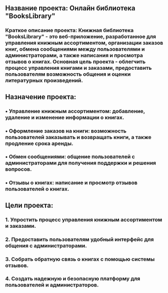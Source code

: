 ## Название проекта: Онлайн библиотека "BooksLibrary"
### Краткое описание проекта: Книжная библиотека "BooksLibrary" - это веб-приложение, разработанное для управления книжным ассортиментом, организации заказов книг, обмена сообщениями между пользователями и администраторами, а также написания и просмотра отзывов о книгах. Основная цель проекта - облегчить процесс управления книгами и заказами, предоставить пользователям возможность общения и оценки литературных произведений.
## Назначение проекта:
### •	Управление книжным ассортиментом: добавление, удаление и изменение информации о книгах.

### •	Оформление заказов на книги: возможность пользователей заказывать и возвращать книги, а также продление срока аренды.

### •	Обмен сообщениями: общение пользователей с администраторами для получения поддержки и решения вопросов.

### •	Отзывы о книгах: написание и просмотр отзывов пользователей о книгах.

## Цели проекта:
### 1.	Упростить процесс управления книжным ассортиментом и заказами.
### 2.	Предоставить пользователям удобный интерфейс для общения с администраторами.
### 3.	Собрать обратную связь о книгах с помощью системы отзывов.
### 4.	Создать надежную и безопасную платформу для пользователей и администраторов.
